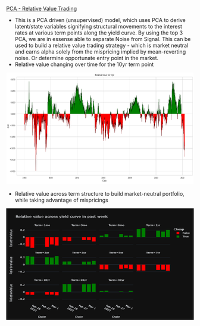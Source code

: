 [PCA - Relative Value Trading](https://github.com/uditgt/Projects/blob/main/PCA%20-%20Relative%20Value%20Trading/PCA%20-%20Relative%20Value%20Trading.ipynb)
* This is a PCA driven (unsupervised) model, which uses PCA to derive latent/state variables signifying structural movements to the interest rates at various term points along the yield curve. By using the top 3 PCA, we are in essense able to separate Noise from Signal. This can be used to build a relative value trading strategy - which is market neutral and earns alpha solely from the mispricing implied by mean-reverting noise. Or determine opportunate entry point in the market.
* Relative value changing over time for the 10yr term point
<p align="center">
  <img width="600" height="300" src="https://github.com/uditgt/Projects/blob/main/PCA%20-%20Relative%20Value%20Trading/rv_10yrterm.png">
</p>

* Relative value across term structure to build market-neutral portfolio, while taking advantage of mispricings
<p align="center">
  <img width="600" height="300" src="https://github.com/uditgt/Projects/blob/main/PCA%20-%20Relative%20Value%20Trading/rv_across_term_points.png">
</p>
